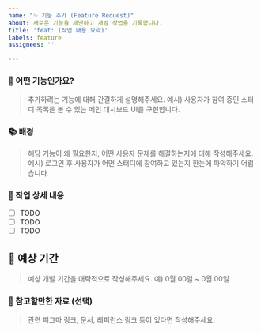 ```yaml
---
name: "✨ 기능 추가 (Feature Request)"
about: 새로운 기능을 제안하고 개발 작업을 기록합니다.
title: 'feat: (작업 내용 요약)'
labels: feature
assignees: ''

---
```


### **🧐 어떤 기능인가요?**
> 추가하려는 기능에 대해 간결하게 설명해주세요.
> 예시) 사용자가 참여 중인 스터디 목록을 볼 수 있는 메인 대시보드 UI를 구현합니다.

### **📚 배경**
> 해당 기능이 왜 필요한지, 어떤 사용자 문제를 해결하는지에 대해 작성해주세요.
> 예시) 로그인 후 사용자가 어떤 스터디에 참여하고 있는지 한눈에 파악하기 어렵습니다.

### **🔧 작업 상세 내용**
- [ ] TODO
- [ ] TODO
- [ ] TODO

## **📆 예상 기간**
> 예상 개발 기간을 대략적으로 작성해주세요.
> 예) 0월 00일 ~ 0월 00일

### **📙 참고할만한 자료 (선택)**
> 관련 피그마 링크, 문서, 레퍼런스 링크 등이 있다면 작성해주세요.
